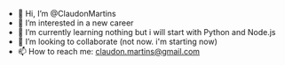 - 👋 Hi, I’m @ClaudonMartins
- 👀 I’m interested in a new career
- 🌱 I’m currently learning nothing but i will start with Python and Node.js
- 💞️ I’m looking to collaborate (not now. i'm starting now)
- 📫 How to reach me: claudon.martins@gmail.com

<!---
ClaudonMartins/ClaudonMartins is a ✨ special ✨ repository because its `README.md` (this file) appears on your GitHub profile.
You can click the Preview link to take a look at your changes.
--->
